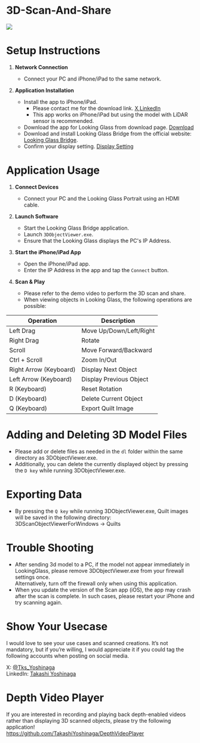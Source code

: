 # 3D-Scan-And-Share
[![](https://img.youtube.com/vi/5IKGkQtX96k/0.jpg)](https://www.youtube.com/watch?v=5IKGkQtX96k)

# Setup Instructions

1. **Network Connection**
   - Connect your PC and iPhone/iPad to the same network.

2. **Application Installation**
   - Install the app to iPhone/iPad.
     * Please contact me for the download link. [X](https://twitter.com/Tks_Yoshinaga),[LinkedIn](https://www.linkedin.com/in/tks-yoshinaga/)
     * This app works on iPhone/iPad but using the model with LiDAR sensor is recommended.
   - Download the app for Looking Glass from download page. [Download](https://github.com/TakashiYoshinaga/3D-Scan-And-Share/releases)
   - Download and install Looking Glass Bridge from the official website: [Looking Glass Bridge](https://lookingglassfactory.com/software/looking-glass-bridge).
   - Confirm your display setting. [Display Setting](https://docs.lookingglassfactory.com/software-tools/looking-glass-bridge/display-settings-on-windows)



# Application Usage

1. **Connect Devices**
   - Connect your PC and the Looking Glass Portrait using an HDMI cable.

2. **Launch Software**
   - Start the Looking Glass Bridge application.
   - Launch `3DObjectViewer.exe`.
   - Ensure that the Looking Glass displays the PC's IP Address.

3. **Start the iPhone/iPad App**
   - Open the iPhone/iPad app.
   - Enter the IP Address in the app and tap the `Connect` button.

4. **Scan & Play**
   - Please refer to the demo video to perform the 3D scan and share.
   - When viewing objects in Looking Glass, the following operations are possible:


| Operation          | Description               |
| ------------------ | ------------------------- |
| Left Drag          | Move Up/Down/Left/Right   |
| Right Drag         | Rotate                    |
| Scroll             | Move Forward/Backward     |
| Ctrl + Scroll      | Zoom In/Out               |
| Right Arrow (Keyboard)  | Display Next Object     |
| Left Arrow (Keyboard)   | Display Previous Object |
| R (Keyboard)       | Reset Rotation            |
| D (Keyboard)       | Delete Current Object     |
| Q (Keyboard)       | Export Quilt Image        |


  
# Adding and Deleting 3D Model Files
   - Please add or delete files as needed in the `dl` folder within the same directory as 3DObjectViewer.exe.
   - Additionally, you can delete the currently displayed object by pressing the `D key` while running 3DObjectViewer.exe.

# Exporting Data
   - By pressing the `Q key` while running 3DObjectViewer.exe, Quilt images will be saved in the following directory:  
     3DScanObjectViewerForWindows -> Quilts


# Trouble Shooting
- After sending 3d model to a PC, if the model not appear immediately in LookingGlass, please remove 3DObjectViewer.exe from your firewall settings once.  
Alternatively, turn off the firewall only when using this application.
- When you update the version of the Scan app (iOS), the app may crash after the scan is complete. In such cases, please restart your iPhone and try scanning again.
  
# Show Your Usecase
I would love to see your use cases and scanned creations. It’s not mandatory, but if you’re willing, I would appreciate it if you could tag the following accounts when posting on social media.

X: [@Tks_Yoshinaga](https://x.com/Tks_Yoshinaga)  
LinkedIn: [Takashi Yoshinaga](https://www.linkedin.com/in/tks-yoshinaga/)  

# Depth Video Player
If you are interested in recording and playing back depth-enabled videos rather than displaying 3D scanned objects, please try the following application!  
https://github.com/TakashiYoshinaga/DepthVideoPlayer


